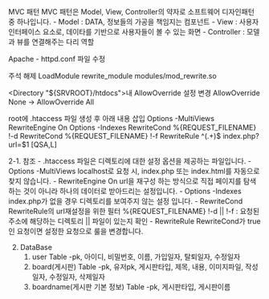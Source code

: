 MVC 패턴 MVC 패턴은 Model, View, Controller의 약자로 소프트웨어 디자인패턴 중 하나입니다. - Model : DATA, 정보들의 가공을 책임지는 컴포넌트 - View : 사용자 인터페이스 요소로, 데이타를 기반으로 사용자들이 볼 수 있는 화면 - Controller : 모델과 뷰를 연결해주는 다리 역할

Apache - httpd.conf 파일 수정

주석 해제
LoadModule rewrite_module modules/mod_rewrite.so

<Directory "${SRVROOT}/htdocs">내 AllowOverride 설정 변경 AllowOverride None -> AllowOverride All

root에 .htaccess 파일 생성 후 아래 내용 삽입 Options -MultiViews RewriteEngine On Options -Indexes RewriteCond %{REQUEST_FILENAME} !-d RewriteCond %{REQUEST_FILENAME} !-f RewriteRule ^(.+)$ index.php?url=$1 [QSA,L]

2-1. 참조 - .htaccess 파일은 디렉토리에 대한 설정 옵션을 제공하는 파일입니다. - Options -MultiViews localhost로 요청 시, index.php 또는 index.html를 자동으로 찾지 않습니다. - RewriteEngine On url을 재구성 하는 방식으로 직접 페이지를 탐색하는 것이 아니라 하나의 데이터로 받아드리는 설정입니다. - Options -Indexes index.php가 없을 경우 디렉토리를 보여주지 않는 설정 입니다. - RewriteCond RewriteRule의 url재설정을 위한 필터 %{REQUEST_FILENAME} !-d || !-f : 요청된 주소에 해당하는 디렉토리 || 파일이 있는지 확인 - RewriteRule RewriteCond가 true인 요청이면 설정한 요청으로 룰을 변경합니다.

2. DataBase
    1. user Table
       -pk, 아이디, 비밀번호, 이름, 가입일자, 탈퇴일자, 수정일자
    2. board(게시판) Table
       -pk, 유저pk, 게시판타입, 제목, 내용, 이미지파일, 작성일자, 수정일자, 삭제일자
    3. boardname(게시판 기본 정보) Table
       -pk, 게시판타입, 게시판이름
